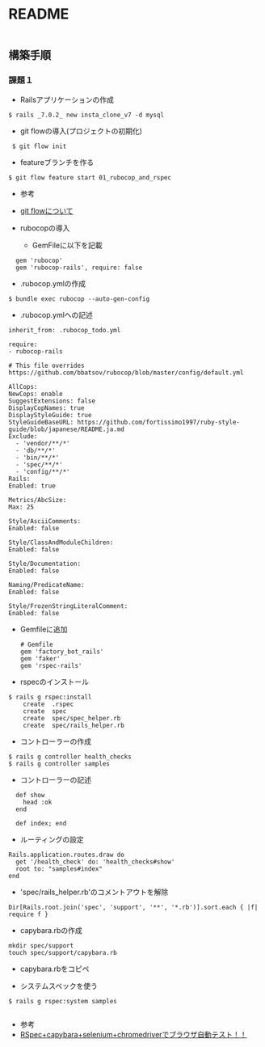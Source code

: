 # README

```
```

## 構築手順
### 課題１

- Railsアプリケーションの作成
```
$ rails _7.0.2_ new insta_clone_v7 -d mysql
```

- git flowの導入(プロジェクトの初期化)

```
 $ git flow init
```
- featureブランチを作る
```
$ git flow feature start 01_rubocop_and_rspec
```

  - 参考
  - [git flowについて](https://github.com/DaichiSaito/insta_clone/wiki/git-flow%E3%81%AB%E3%81%A4%E3%81%84%E3%81%A6)

- rubocopの導入
  - GemFileに以下を記載
```
  gem 'rubocop'
  gem 'rubocop-rails', require: false
```
  - .rubocop.ymlの作成
  ```
  $ bundle exec rubocop --auto-gen-config
  ```

  - .rubocop.ymlへの記述
  ```
  inherit_from: .rubocop_todo.yml

require:
  - rubocop-rails

# This file overrides https://github.com/bbatsov/rubocop/blob/master/config/default.yml

AllCops:
  NewCops: enable
  SuggestExtensions: false
  DisplayCopNames: true
  DisplayStyleGuide: true
  StyleGuideBaseURL: https://github.com/fortissimo1997/ruby-style-guide/blob/japanese/README.ja.md
  Exclude:
    - 'vendor/**/*'
    - 'db/**/*'
    - 'bin/**/*'
    - 'spec/**/*'
    - 'config/**/*'
Rails:
  Enabled: true

Metrics/AbcSize:
  Max: 25

Style/AsciiComments:
  Enabled: false

Style/ClassAndModuleChildren:
  Enabled: false

Style/Documentation:
  Enabled: false

Naming/PredicateName:
  Enabled: false

Style/FrozenStringLiteralComment:
  Enabled: false
  ```

- Gemfileに追加
  ```
  # Gemfile
  gem 'factory_bot_rails'
  gem 'faker'
  gem 'rspec-rails'
  ```

- rspecのインストール
```
$ rails g rspec:install
    create  .rspec
    create  spec
    create  spec/spec_helper.rb
    create  spec/rails_helper.rb
```

- コントローラーの作成
```
$ rails g controller health_checks
$ rails g controller samples
```
- コントローラーの記述
```
  def show
    head :ok
  end
```
```
  def index; end
```
- ルーティングの設定
```
Rails.application.routes.draw do
  get '/health_check' do: 'health_checks#show'
  root to: "samples#index"
end
```

- 'spec/rails_helper.rb'のコメントアウトを解除
```
Dir[Rails.root.join('spec', 'support', '**', '*.rb')].sort.each { |f| require f }
```

- capybara.rbの作成
```
mkdir spec/support
touch spec/support/capybara.rb
```

- capybara.rbをコピペ

- システムスペックを使う
```
$ rails g rspec:system samples
```
```

```

- 参考
- [RSpec+capybara+selenium+chromedriverでブラウザ自動テスト！！](https://qiita.com/nakanishi03/items/c7dbb3c9528483f9a0a1)

